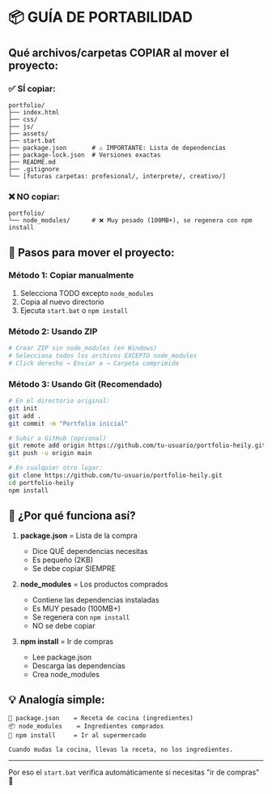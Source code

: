 # 📦 GUÍA DE PORTABILIDAD

## Qué archivos/carpetas COPIAR al mover el proyecto:

### ✅ SÍ copiar:
```
portfolio/
├── index.html
├── css/
├── js/
├── assets/
├── start.bat
├── package.json       # ⚠️ IMPORTANTE: Lista de dependencias
├── package-lock.json  # Versiones exactas
├── README.md
├── .gitignore
└── [futuras carpetas: profesional/, interprete/, creativo/]
```

### ❌ NO copiar:
```
portfolio/
└── node_modules/      # ❌ Muy pesado (100MB+), se regenera con npm install
```

## 🚀 Pasos para mover el proyecto:

### Método 1: Copiar manualmente
1. Selecciona TODO excepto `node_modules`
2. Copia al nuevo directorio
3. Ejecuta `start.bat` o `npm install`

### Método 2: Usando ZIP
```bash
# Crear ZIP sin node_modules (en Windows)
# Selecciona todos los archivos EXCEPTO node_modules
# Click derecho → Enviar a → Carpeta comprimida
```

### Método 3: Usando Git (Recomendado)
```bash
# En el directorio original:
git init
git add .
git commit -m "Portfolio inicial"

# Subir a GitHub (opcional)
git remote add origin https://github.com/tu-usuario/portfolio-heily.git
git push -u origin main

# En cualquier otro lugar:
git clone https://github.com/tu-usuario/portfolio-heily.git
cd portfolio-heily
npm install
```

## 📝 ¿Por qué funciona así?

1. **package.json** = Lista de la compra
   - Dice QUÉ dependencias necesitas
   - Es pequeño (2KB)
   - Se debe copiar SIEMPRE

2. **node_modules** = Los productos comprados
   - Contiene las dependencias instaladas
   - Es MUY pesado (100MB+)
   - Se regenera con `npm install`
   - NO se debe copiar

3. **npm install** = Ir de compras
   - Lee package.json
   - Descarga las dependencias
   - Crea node_modules

## 💡 Analogía simple:

```
📝 package.json    = Receta de cocina (ingredientes)
📦 node_modules    = Ingredientes comprados
🛒 npm install     = Ir al supermercado

Cuando mudas la cocina, llevas la receta, no los ingredientes.
```

---

Por eso el `start.bat` verifica automáticamente si necesitas "ir de compras" 🛒